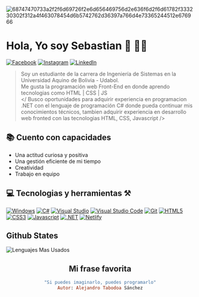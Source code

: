 ![68747470733a2f2f6d69726f2e6d656469756d2e636f6d2f6d61782f333230302f312a4f463078454d6b5742762d36397a766d4e73365244512e676966](https://user-images.githubusercontent.com/88981225/208567456-16aa3473-df7a-4ed1-8d03-b07f5fc755ab.gif)
<h1> Hola, Yo soy Sebastian 👋 👨‍💻 </h1>

[![Facebook](https://img.shields.io/badge/Facebook-%231877F2.svg?logo=Facebook&logoColor=white)](https://www.facebook.com/profile.php?id=100005727317608)
[![Instagram](https://img.shields.io/badge/Instagram-%23E4405F.svg?logo=Instagram&logoColor=white)](https://www.instagram.com/sebastian_172_duran_/) 
[![LinkedIn](https://img.shields.io/badge/LinkedIn-%230077B5.svg?logo=linkedin&logoColor=white)](https://www.linkedin.com/in/sebastiandurancaballero/) 

>Soy un estudiante de la carrera de Ingeniería de Sistemas en la Universidad Aquino de Bolivia - Udabol.</br>
Me gusta la programación web Front-End en donde aprendo tecnologias como HTML | CSS | JS</br>
</ Busco oportunidades para adquirir experiencia en programacion .NET con el lenguaje de programación C# donde pueda continuar mis conocimientos técnicos, tambien   adquirir experiencia en desarrollo web fronted con las tecnologias HTML, CSS, Javascript />
## 📚 Cuento con capacidades </br>
* Una actitud curiosa y positiva </br>
* Una gestión eficiente de mi tiempo </br>
* Creatividad </br>
* Trabajo en equipo
## 💻 Tecnologias y herramientas ⚒️

[![Windows](https://img.shields.io/badge/Windows-0078D6?style=for-the-badge&logo=windows&logoColor=white)](https://www.microsoft.com/es-es/windows?r=1)
[![C#](https://img.shields.io/badge/C%23-239120?style=for-the-badge&logo=c-sharp&logoColor=white)](https://learn.microsoft.com/en-us/dotnet/csharp/)
[![Visual Studio](https://img.shields.io/badge/Visual_Studio-5C2D91?style=for-the-badge&logo=visual%20studio&logoColor=white)](https://visualstudio.microsoft.com/es/vs/)
[![Visual Studio Code](https://img.shields.io/badge/Visual_Studio_Code-0078D4?style=for-the-badge&logo=visual%20studio%20code&logoColor=white)](https://code.visualstudio.com/)
[![Git](https://img.shields.io/badge/GIT-E44C30?style=for-the-badge&logo=git&logoColor=white)](https://git-scm.com/book/en/v2)
[![HTML5](https://img.shields.io/badge/HTML5-E34F26?style=for-the-badge&logo=html5&logoColor=white)](https://developer.mozilla.org/en-US/docs/Web/HTML)
[![CSS3](https://img.shields.io/badge/CSS3-1572B6?style=for-the-badge&logo=css3&logoColor=white)](https://www.w3schools.com/css/default.asp)
[![Javascript](https://img.shields.io/badge/JavaScript-F7DF1E?style=for-the-badge&logo=javascript&logoColor=black)](https://developer.mozilla.org/es/docs/Web/JavaScript)
[![.NET](https://img.shields.io/badge/.NET-5C2D91?style=for-the-badge&logo=.net&logoColor=white)](https://learn.microsoft.com/es-es/dotnet/)
[![Netlify](https://img.shields.io/badge/Netlify-00C7B7?style=for-the-badge&logo=netlify&logoColor=white)](https://www.netlify.com/)

## Github States

![Lenguajes Mas Usados](https://github-readme-stats.vercel.app/api/top-langs/?username=sebastianDuranC&theme=blue-green)


<div align="center">
  
  ## Mi frase favorita
  ```ruby
  "Si puedes imaginarlo, puedes programarlo"
  Autor: Alejandro Tabodoa Sánchez
  ```
<div/>
